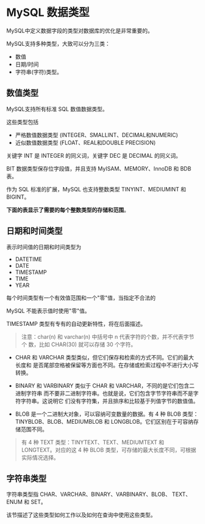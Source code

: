 # MySQL 数据类型

MySQL中定义数据字段的类型对数据库的优化是非常重要的。

MySQL支持多种类型，大致可以分为三类：

- 数值
- 日期/时间
- 字符串(字符)类型。





## 数值类型

MySQL支持所有标准 SQL 数值数据类型。

这些类型包括

- 严格数值数据类型 (INTEGER、SMALLINT、DECIMAL和NUMERIC)
- 近似数值数据类型 (FLOAT、REAL和DOUBLE PRECISION)

关键字 INT 是 INTEGER 的同义词，关键字 DEC 是 DECIMAL 的同义词。

BIT 数据类型保存位字段值，并且支持 MyISAM、MEMORY、InnoDB 和 BDB表。

作为 SQL 标准的扩展，MySQL 也支持整数类型 TINYINT、MEDIUMINT 和 BIGINT。

**下面的表显示了需要的每个整数类型的存储和范围**。

## 日期和时间类型

表示时间值的日期和时间类型为

- DATETIME
- DATE
- TIMESTAMP
- TIME
- YEAR

每个时间类型有一个有效值范围和一个"零"值，当指定不合法的

MySQL 不能表示值时使用"零"值。

TIMESTAMP 类型有专有的自动更新特性，将在后面描述。



> 注意：char(n) 和 varchar(n) 中括号中 n 代表字符的个数，并不代表字节个
数，比如 CHAR(30) 就可以存储 30 个字符。

- CHAR 和 VARCHAR 类型类似，但它们保存和检索的方式不同。它们的最大长度和
是否尾部空格被保留等方面也不同。在存储或检索过程中不进行大小写转换。

- BINARY 和 VARBINARY 类似于 CHAR 和 VARCHAR，不同的是它们包含二进制字符串
而不要非二进制字符串。也就是说，它们包含字节字符串而不是字符字符串。这说明它
们没有字符集，并且排序和比较基于列值字节的数值值。

- BLOB 是一个二进制大对象，可以容纳可变数量的数据。有 4 种 BLOB 类型：
TINYBLOB、BLOB、MEDIUMBLOB 和 LONGBLOB。它们区别在于可容纳存储范围不同。

> 有 4 种 TEXT 类型：TINYTEXT、TEXT、MEDIUMTEXT 和 LONGTEXT。对应的这 4 种 BLOB 类型，可存储的最大长度不同，可根据实际情况选择。





## 字符串类型

字符串类型指 CHAR、VARCHAR、BINARY、VARBINARY、BLOB、
TEXT、ENUM 和 SET。

该节描述了这些类型如何工作以及如何在查询中使用这些类型。